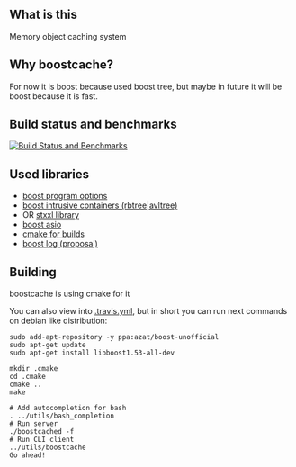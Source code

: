 What is this
------------

Memory object caching system

Why boostcache?
---------------

For now it is boost because used boost tree, but maybe in future it will be boost because it is fast.

Build status and benchmarks
---------------------------

[![Build Status and Benchmarks](https://travis-ci.org/azat/boostcache.png?branch-master)](https://travis-ci.org/azat/boostcache)

Used libraries
--------------

- [boost program options](http://www.boost.org/libs/program_options)
- [boost intrusive containers (rbtree|avltree)](http://www.boost.org/libs/intrusive)
- OR [stxxl library](http://stxxl.sourceforge.net/)
- [boost asio](http://www.boost.org/libs/asio)
- [cmake for builds](http://cmake.org/)
- [boost log (proposal)](http://boost-log.sourceforge.net/)

Building
--------

boostcache is using cmake for it

You can also view into [.travis.yml](.travis.yml),
but in short you can run next commands on debian like distribution:

```shell
sudo add-apt-repository -y ppa:azat/boost-unofficial
sudo apt-get update
sudo apt-get install libboost1.53-all-dev

mkdir .cmake
cd .cmake
cmake ..
make

# Add autocompletion for bash
. ../utils/bash_completion
# Run server
./boostcached -f
# Run CLI client
../utils/boostcache
Go ahead!
```
